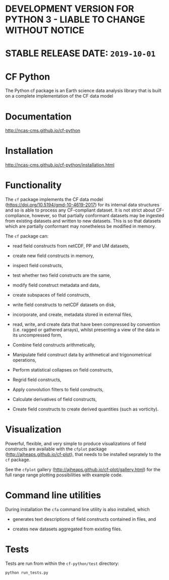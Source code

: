# DEVELOPMENT VERSION FOR PYTHON 3 - LIABLE TO CHANGE WITHOUT NOTICE

# STABLE RELEASE DATE: ``2019-10-01``


# CF Python

The Python cf package is an Earth science data analysis library that
is built on a complete implementation of the CF data model


# Documentation

http://ncas-cms.github.io/cf-python


# Installation

http://ncas-cms.github.io/cf-python/installation.html


# Functionality

The `cf` package implements the CF data model
(https://doi.org/10.5194/gmd-10-4619-2017) for its internal data
structures and so is able to process any CF-compliant dataset. It is
not strict about CF-compliance, however, so that partially conformant
datasets may be ingested from existing datasets and written to new
datasets. This is so that datasets which are partially conformant may
nonetheless be modified in memory.

The `cf` package can:

  * read field constructs from netCDF, PP and UM datasets,
  
  * create new field constructs in memory,
  
  * inspect field constructs,
  
  * test whether two field constructs are the same,
  
  * modify field construct metadata and data,
  
  * create subspaces of field constructs,
  
  * write field constructs to netCDF datasets on disk,
  
  * incorporate, and create, metadata stored in external files,
  
  * read, write, and create data that have been compressed by
    convention (i.e. ragged or gathered arrays), whilst presenting a
    view of the data in its uncompressed form,    
  
  * Combine field constructs arithmetically,
  
  * Manipulate field construct data by arithmetical and
    trigonometrical operations,
  
  * Perform statistical collapses on field constructs,
  
  * Regrid field constructs,
  
  * Apply convolution filters to field constructs,
  
  * Calculate derivatives of field constructs,
  
  * Create field constructs to create derived quantities (such as
    vorticity).


# Visualization

Powerful, flexible, and very simple to produce visualizations of field
constructs are available with the `cfplot` package
(http://ajheaps.github.io/cf-plot), that needs to be installed
seprately to the `cf` package.

See the `cfplot` gallery (http://ajheaps.github.io/cf-plot/gallery.html)
for the full range range plotting possibilities with example code.


# Command line utilities

During installation the ``cfa`` command line utility is also
installed, which

  * generates text descriptions of field constructs contained in
    files, and

  * creates new datasets aggregated from existing files.


# Tests

Tests are run from within the ``cf-python/test`` directory:

    python run_tests.py
